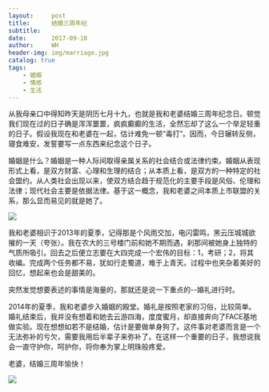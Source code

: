 ```yaml
---
layout:     post
title:      结婚三周年纪
subtitle:   
date:       2017-09-10
author:     WH
header-img: img/marriage.jpg
catalog: true
tags:
    - 婚姻
    - 情感
    - 生活
---
```




从我母亲口中得知昨天是阴历七月十九，也就是我和老婆结婚三周年纪念日。顿觉我们现在过的日子确是浑浑噩噩，疯疯癫癫的生活，全然忘却了这么一个举足轻重的日子。假设我现在和老婆在一起，估计难免一顿“毒打”。因而，今日辗转反侧，寝食难安，发誓要写一点东西来纪念这个日子。

婚姻是什么？婚姻是一种人际间取得亲属关系的社会结合或法律约束。婚姻从表现形式上看，是双方财富、心理和生理的结合；从本质上看，是双方的一种特定的社会盟约。从人类社会出现以来，使双方结合趋于规范化的主要手段是风俗、伦理和法律；现代社会主要是依据法律。基于这一概念，我和老婆之间本质上市联盟的关系，那么显而易见的就是她了。

![](http://wx2.sinaimg.cn/mw690/006AXnVPgy1fje8d8lpz3j30m80xcndq.jpg)

我和老婆相识于2013年的夏季，记得那是个风雨交加，电闪雷鸣，黑云压城城欲摧的一天（夸张）。我在农大的三号楼门前和她不期而遇，刹那间被她身上独特的气质所吸引。回去之后便立志要在大四完成一个宏伟的目标：1，考研；2，将其收编。完成两个任务都不易，犹如行走蜀道，难于上青天。过程中也夹杂着美好的回忆，想起来也会是甜美的。

突然发觉想要表述的事情是海量的，那就还是说一下重点的--婚礼进行时。

2014年的夏季，我和老婆步入婚姻的殿堂。婚礼是按照老家的习俗，比较简单。婚礼结束后，我并没有想着和她去云游四海，度度蜜月，却直接奔向了FACE基地做实验。现在想想如若不是结婚，估计是要做单身狗了。这件事对老婆而言是一个无法弥补的亏欠，需要我用后半辈子来弥补了。在这样一个重要的日子，我想说我会一直守护你，呵护你，将你奉为掌上明珠般疼爱。

老婆，结婚三周年愉快！

![](http://wx4.sinaimg.cn/mw690/006AXnVPgy1fje8d92c9zj30b408a74r.jpg)
